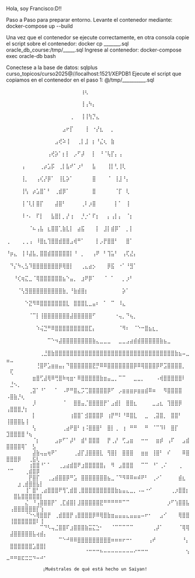 Hola, soy Francisco:D!!

Paso a Paso para preparar entorno.
Levante el contenedor mediante: 
docker-compose up --build

Una vez que el contenedor se ejecute correctamente, en otra consola copie el script sobre el contenedor: docker cp _______.sql oracle_db_course:/tmp/_____.sql
Ingrese al contenedor: docker-compose exec oracle-db bash

Conectese a la base de datos: sqlplus curso_topicos/curso2025@//localhost:1521/XEPDB1
Ejecute el script que copiamos en el contenedor en el paso 1: @/tmp/__________.sql


⠀⠀⠀⠀⠀⠀⠀⠀⠀⠀⠀⠀⠀⠀⠀⠀⠀⠀⠀⠀⢰⢆⠀⠀⠀⠀⠀⠀⠀⠀⠀⠀⠀⠀⠀⠀⠀⠀⠀⠀⠀⠀⠀⠀⠀⠀⠀⠀⠀⠀⠀⠀⠀⠀⠀⠀⠀⠀⠀⠀
⠀⠀⠀⠀⠀⠀⠀⠀⠀⠀⠀⠀⠀⠀⠀⠀⠀⠀⠀⠀⢸⢠⠳⡄⠀⠀⠀⠀⠀⠀⠀⠀⠀⠀⠀⠀⠀⠀⠀⠀⠀⠀⠀⠀⠀⠀⠀⠀⠀⠀⠀⠀⠀⠀⠀⠀⠀⠀⠀⠀
⠀⠀⠀⠀⠀⠀⠀⠀⠀⠀⠀⠀⠀⠀⠀⠀⠀⢀⠀⠀⢸⢸⢳⡙⣄⠀⠀⠀⠀⠀⠀⠀⠀⠀⠀⠀⠀⠀⠀⠀⠀⠀⠀⠀⠀⠀⠀⠀⠀⠀⠀⠀⠀⠀⠀⠀⠀⠀⠀⠀
⠀⠀⠀⠀⠀⠀⠀⠀⠀⠀⠀⠀⠀⠀⠀⣠⠖⡏⠀⠀⠀⢸⠀⠐⡜⣆⠀⠀⡀⠀⠀⠀⠀⠀⠀⠀⠀⠀⠀⠀⠀⠀⠀⠀⠀⠀⠀⠀⠀⠀⠀⠀⠀⠀⠀⠀⠀⠀⠀⠀
⠀⠀⠀⠀⠀⠀⠀⠀⠀⠀⠀⠀⠀⣠⢞⠵⢸⠀⠀⢀⡇⣸⠀⡆⠘⣌⢆⠀⣷⠀⠀⠀⠀⠀⠀⠀⠀⠀⠀⠀⠀⠀⠀⠀⠀⠀⠀⠀⠀⠀⠀⠀⠀⠀⠀⠀⠀⠀⠀⠀
⠀⠀⠀⠀⠀⠀⠀⠀⠀⠀⠀⢠⢞⡵⠁⡆⡇⠀⡠⠋⡼⠀⠀⡇⠀⠘⠈⢧⡏⡄⢠⠀⠀⠀⠀⠀⠀⠀⠀⠀⠀⠀⠀⠀⠀⠀⠀⠀⠀⠀⠀⠀⠀⠀⠀⠀⠀⠀⠀⠀
⠀⠀⠀⠀⢠⠀⠀⠀⠀⢀⡴⣡⡯⠀⢀⡇⣧⠞⠁⡰⠃⠀⠀⣧⠀⠀⠀⢸⡇⢃⢸⢇⠀⠀⠀⠀⠀⠀⠀⠀⠀⠀⠀⠀⠀⠀⠀⠀⠀⠀⠀⠀⠀⠀⠀⠀⠀⠀⠀⠀
⠀⠀⠀⠀⢸⡀⠀⠀⢠⢎⡜⡿⠁⠀⢸⣇⡵⠁⠀⠀⠀⠀⠀⣿⠀⠀⠀⠈⠀⢸⣸⠘⡄⠀⠀⠀⠀⠀⠀⠀⠀⠀⠀⠀⠀⠀⠀⠀⠀⠀⠀⠀⠀⠀⠀⠀⠀⠀⠀⠀
⠀⠀⠀⠀⢸⢣⠀⡴⣡⣿⠁⠃⠀⢀⣾⡿⠁⠀⠀⠀⠀⠀⠀⣿⠀⠀⠀⠀⠀⠈⡏⠀⢇⠀⠀⠀⠀⠀⠀⠀⠀⠀⠀⠀⠀⠀⠀⠀⠀⠀⠀⠀⠀⠀⠀⠀⠀⠀⠀⠀
⠀⠀⠀⠀⢸⠈⢇⡇⣿⡏⠀⠀⠀⣼⣿⠃⠀⠀⠀⠀⢀⠇⡰⣿⠀⠀⠀⠀⠀⡇⠁⠀⢸⠀⠀⠀⠀⠀⠀⠀⠀⠀⠀⠀⠀⠀⠀⠀⠀⠀⠀⠀⠀⠀⠀⠀⠀⠀⠀⠀
⠀⠀⠀⠀⠸⠐⠄⠀⠏⡇⠀⠀⣧⣿⡇⡀⡜⢰⠀⠀⡘⡐⠁⠏⡆⠀⠀⡄⢠⡇⡄⠀⠈⡆⠀⠀⠀⠀⠀⠀⠀⠀⠀⠀⠀⠀⠀⠀⠀⠀⠀⠀⠀⠀⠀⠀⠀⠀⠀⠀
⠀⠀⠀⠀⠀⠀⠈⠦⢠⣧⠀⣆⣿⣿⢁⣷⣇⡇⠀⣴⣯⠀⠀⠀⡇⠀⣸⡇⣾⡿⠁⠀⡀⡇⠀⠀⠀⠀⠀⠀⠀⠀⠀⠀⠀⠀⠀⠀⠀⠀⠀⠀⠀⠀⠀⠀⠀⠀⠀⠀
⢀⠀⠀⠀⢀⢀⢠⠀⠸⣿⣆⢹⣿⣿⣾⣿⣿⣠⢾⠛⠁⠀⠀⠀⡇⡠⡟⣿⣿⠃⠀⠀⣿⠁⠀⠀⠀⠀⠀⠀⠀⠀⠀⠀⠀⠀⠀⠀⠀⠀⠀⠀⠀⠀⠀⠀⠀⠀⠀⠀
⠘⡶⣄⠀⢸⠸⣼⣧⡀⣿⣿⣾⣿⣿⣿⣿⣿⡇⠘⠀⡀⠀⠀⢠⠟⠀⠃⢹⣥⠃⠀⢠⢏⣜⡄⠀⠀⠀⠀⠀⠀⠀⠀⠀⠀⠀⠀⠀⠀⠀⠀⠀⠀⠀⠀⠀⠀⠀⠀⠀
⠀⠙⡌⠳⢄⣣⠹⣿⣿⣿⣿⣿⣿⣿⡿⢿⣿⡇⠀⠀⢀⣄⣴⡢⠀⠀⠀⡿⣯⠀⠐⠁⠘⣻⠁⠀⠀⠀⠀⠀⠀⠀⠀⠀⠀⠀⠀⠀⠀⠀⠀⠀⠀⠀⠀⠀⠀⠀⠀⠀
⠀⠀⠘⢎⢶⣍⣀⠈⢿⣿⣿⣿⣿⣿⣿⣦⠑⣤⡀⠀⣰⠟⡿⠁⠀⠀⠈⠀⠁⠀⠀⡀⡰⠃⠀⠀⠀⠀⠀⠀⠀⠀⠀⠀⠀⠀⠀⠀⠀⠀⠀⠀⠀⠀⠀⠀⠀⠀⠀⠀
⠀⠀⠀⠈⢣⣻⣿⣿⣿⣿⣿⣿⣿⣿⣿⣷⡀⠘⣷⣾⣿⡆⠀⠀⠀⠀⠀⠀⠀⠀⠀⡵⠁⠀⠀⠀⠀⠀⠀⠀⠀⠀⠀⠀⠀⠀⠀⠀⠀⠀⠀⠀⠀⠀⠀⠀⠀⠀⠀⠀
⠀⠀⠀⠀⠀⠑⣝⠻⠿⣿⣿⣿⣿⣿⣿⣿⣇⠀⣿⣿⣿⣇⣀⣤⠆⠀⠁⠀⠉⠀⠸⣄⠀⠀⠀⠀⠀⠀⠀⠀⠀⠀⠀⠀⠀⠀⠀⠀⠀⠀⠀⠀⠀⠀⠀⠀⠀⠀⠀⠀
⠀⠀⠀⠀⠀⠀⠈⠉⡇⢸⣿⣿⣿⣿⣿⣿⣿⣼⣿⣿⣿⣿⣿⠋⠀⠀⠀⠀⠀⠐⢤⡀⠙⢦⡀⠀⠀⠀⠀⠀⠀⠀⠀⠀⠀⠀⠀⠀⠀⠀⠀⠀⠀⠀⠀⠀⠀⠀⠀⠀
⠀⠀⠀⠀⠀⠀⠀⠀⠱⢬⣙⠛⠿⣿⣿⣿⣿⣿⣿⣿⣿⣿⣏⡄⠀⠀⠀⠀⠀⠀⠈⠻⠆⠀⠈⠑⠒⣿⣦⣆⡀⠀⠀⠀⠀⠀⠀⠀⠀⠀⠀⠀⠀⠀⠀⠀⠀⠀⠀⠀
⠀⠀⠀⠀⠀⠀⠀⠀⠀⠀⠀⠉⠑⠲⣼⣿⣿⣿⣿⣿⣿⣿⣿⣷⣄⣀⣀⣀⠀⠀⣀⣀⣠⣴⣾⣾⣿⣿⣿⣿⣿⣷⣦⣀⠀⠀⠀⠀⠀⠀⠀⠀⠀⠀⠀⠀⠀⠀⠀⠀
⠀⠀⠀⠀⠀⠀⠀⠀⠀⢀⣘⣿⣷⣿⣿⣿⣿⣿⣿⣿⣿⣿⣿⣿⣿⣿⣿⣿⣿⣿⣿⣿⣿⣿⣿⣿⣿⣿⣿⣿⣿⣿⣿⣿⣿⣷⣦⠤⣀⣤⣀⠀⠀⠀⠀⠀⠀⠀⠀⠀
⠀⠀⠀⠀⠀⠀⠀⠀⢘⣿⠟⣡⣶⣶⣤⡄⠙⣿⣿⣿⣿⣿⣿⣟⡛⠿⠿⣿⣿⣿⣿⣿⣿⣿⡿⠿⢿⣿⣿⣿⡿⠟⣩⣿⣿⣿⣿⡀⠀⠀⢏⠀⠀⠀⠀⠀⠀⠀⠀⠀
⠀⠀⠀⠀⠀⠀⠀⣶⣿⢋⣼⢿⠿⢛⣿⠷⢶⣶⠂⠿⣿⣿⣿⣿⣿⣷⣶⣤⣀⡀⠉⠉⠀⠀⣀⣀⡀⠀⠀⠀⠠⢾⣿⣿⣿⣿⣿⠇⠀⠀⣘⠢⡀⠀⠀⠀⠀⠀⠀⠀
⠀⠀⠀⠀⠀⠀⢀⣽⠁⠘⠁⠀⠀⠁⠀⠠⠟⠛⣿⣄⡩⢉⣿⣿⣿⣿⣿⡿⠋⠀⡠⣶⣶⣶⡶⣶⣶⣾⠿⠶⠀⠀⠻⣿⣿⣿⣿⠀⠀⠠⣿⣷⡘⢆⠀⠀⠀⠀⠀⠀
⠀⠀⠀⠀⠀⠀⠀⡸⠀⠀⠀⠀⠀⠀⠀⠈⠀⠀⣿⣿⣤⡈⣿⣿⣿⣿⡟⠁⣠⣾⡇⠀⣿⣿⣆⠀⠀⠀⠀⣀⣠⣆⠀⢹⣿⣿⡿⠀⠀⢠⣿⣿⣿⡘⡆⠀⠀⠀⠀⠀
⠀⠀⠀⠀⠀⠀⠀⡇⠀⠀⠀⠀⠀⠀⠀⠀⠀⢰⣿⣿⠁⣺⣿⣿⣿⡿⠀⢰⡟⠛⠇⠘⠿⣿⣇⠀⠀⣀⠀⢀⣽⣿⡀⠀⣿⣿⠃⠀⠀⢸⣿⣿⣿⣧⢸⠀⠀⠀⠀⠀
⠀⠀⠀⠀⠀⠀⠀⢣⠀⠀⠀⠀⠀⠀⠀⢀⣴⠟⣿⠃⢰⠨⣿⣿⣿⠃⠀⣿⡇⢀⠀⢰⠀⠛⠛⠀⠀⠛⠀⠈⠉⠹⠇⠀⣿⡏⠀⠀⠀⣹⣿⣿⣿⣿⠘⢦⠀⠀⠀⠀
⠀⠀⠀⠀⠀⠀⠀⠈⡆⠀⠀⠀⠀⣠⡶⠋⠁⡼⠃⠀⣾⠃⣿⣿⣿⠀⠀⡟⢀⡜⠀⢋⣠⣶⠀⠀⠒⠒⠀⠀⣶⡾⠀⢠⠏⠀⠀⣠⣾⣿⣿⣿⣿⢿⠁⠀⣣⠀⠀⠀
⠀⠀⠀⠀⠀⠀⠀⣼⣷⢤⣤⢶⠟⠁⠀⠀⠀⠀⢀⣼⡏⣸⣿⣿⣿⣇⠀⢻⣿⡇⠀⣿⣿⣿⠀⠀⣶⣶⠀⢸⣿⠃⠀⠎⠀⠀⠀⠿⣿⣿⣿⣿⡿⠀⠀⢀⣯⢇⠀⠀
⠀⠀⠀⠀⠀⠀⢰⣿⣿⠘⠁⠁⠀⠀⢀⣠⣴⣾⣿⠟⣰⣿⣿⣿⣿⣿⡄⠀⠻⠀⣠⣿⣿⣿⠀⠀⠉⠉⠀⠘⠁⢀⠌⠀⠀⠀⢀⠀⠀⠈⠉⠀⠀⠀⢀⣾⣿⡿⠀⠀
⠀⠀⠀⠀⠀⠀⡟⣿⡏⠀⠀⢀⣠⣾⣿⣿⡿⠛⣡⠀⣿⣿⣿⣿⣿⣿⣿⣦⣀⠈⠙⠻⠿⠿⠶⠾⠟⠃⠀⢀⠔⠁⠀⠀⠀⠀⣾⣆⠀⠀⠀⠀⣰⢀⣾⣿⣿⣧⡇⠀
⠀⠀⠀⠀⠀⢸⠁⣿⠃⢀⣴⣿⣿⣿⠟⢻⢁⣾⣿⢀⣿⣿⣿⣿⣿⣿⣿⣿⣿⣷⣦⣤⣄⣀⡀⠠⠤⠐⠊⠀⠀⠀⠀⠀⢀⡰⣿⣿⡆⠀⠀⣿⣧⣿⣿⣿⣿⣿⡇⠀
⠀⠀⠀⠀⠀⣌⠀⠘⢠⣿⣿⣿⡟⠁⢀⣏⣾⣿⡇⣸⣿⣿⣿⣿⣿⣟⠛⠛⠛⠛⠛⠉⠉⠀⠀⠀⠀⠀⠀⠀⠀⠀⠀⡰⠋⢱⣿⣿⣧⠀⢠⣿⣿⣿⣿⣿⣿⡏⢱⠀
⠀⠀⠀⠀⠀⠈⠑⠢⢿⣿⣿⡟⠀⢀⣾⣿⣿⡟⢠⣿⣿⣿⣿⡿⠿⢿⣿⣷⣶⣤⣤⣤⣄⣤⣤⣤⠤⠖⠂⠀⠀⣠⠊⠀⠀⠀⢿⣿⣿⠀⢸⣿⣿⣿⣿⣿⣿⠇⢸⠀
⠀⠀⠀⠀⠀⠀⠀⠀⠀⠉⠙⠣⢤⣈⣿⣿⠏⣰⣿⣿⣿⣷⣭⣍⣑⠂⠀⠀⠈⠉⠉⠉⠉⠉⠀⠀⠀⠀⠀⢀⡼⠁⠀⠀⠀⠀⠈⢿⢿⠀⣼⣿⣿⣿⣿⣿⣧⢴⣾⡄
⠀⠀⠀⠀⠀⠀⠀⠀⠀⠀⠀⠀⠀⠀⠉⠑⠚⠿⠿⣿⣿⣿⣿⣿⣿⣿⣿⣿⠶⠶⠶⠖⠒⠂⠀⠀⠀⠀⢠⠞⠀⠀⠀⠀⠀⠀⠀⠘⡄⠀⣿⣿⣿⣿⣿⣿⣡⣿⣿⡇
⠀⠀⠀⠀⠀⠀⠀⠀⠀⠀⠀⠀⠀⠀⠀⠀⠀⠀⠀⠀⠀⠈⠉⠉⠉⠓⠒⠒⠒⠒⠒⠒⠒⠒⠊⠉⠉⠉⠀⠀⠀⠀⠀⠀⠀⠀⠀⠀⠱⠤⠛⠛⠿⠯⠭⠭⠙⠒⠚⠁



                  ¡Muéstrales de qué está hecho un Saiyan!
